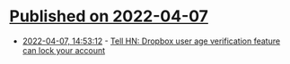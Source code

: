 # [Published on 2022-04-07](index.md)

* [2022-04-07, 14:53:12](https://news.ycombinator.com/item?id=30945199) - [Tell HN: Dropbox user age verification feature can lock your account](https://news.ycombinator.com/item?id=30945199)
